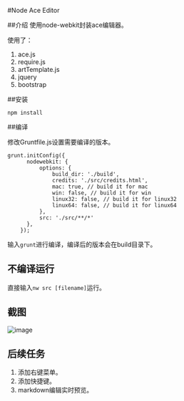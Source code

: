#Node Ace Editor

##介绍
使用node-webkit封装ace编辑器。

使用了：

1. ace.js
2. require.js
3. artTemplate.js
4. jquery
5. bootstrap

##安装

```
npm install

```


##编译

修改Gruntfile.js设置需要编译的版本。

```
grunt.initConfig({
      nodewebkit: {
          options: {
              build_dir: './build', 
              credits: './src/credits.html',
              mac: true, // build it for mac
              win: false, // build it for win
              linux32: false, // build it for linux32
              linux64: false, // build it for linux64
          },
          src: './src/**/*' 
      },
    });

```

输入`grunt`进行编译，编译后的版本会在build目录下。

## 不编译运行

直接输入`nw src [filename]`运行。

## 截图
![image](http://git.oschina.net/nov_eleven/photo/raw/master/nodeace.png)

## 后续任务

1. 添加右键菜单。
2. 添加快捷键。
3. markdown编辑实时预览。